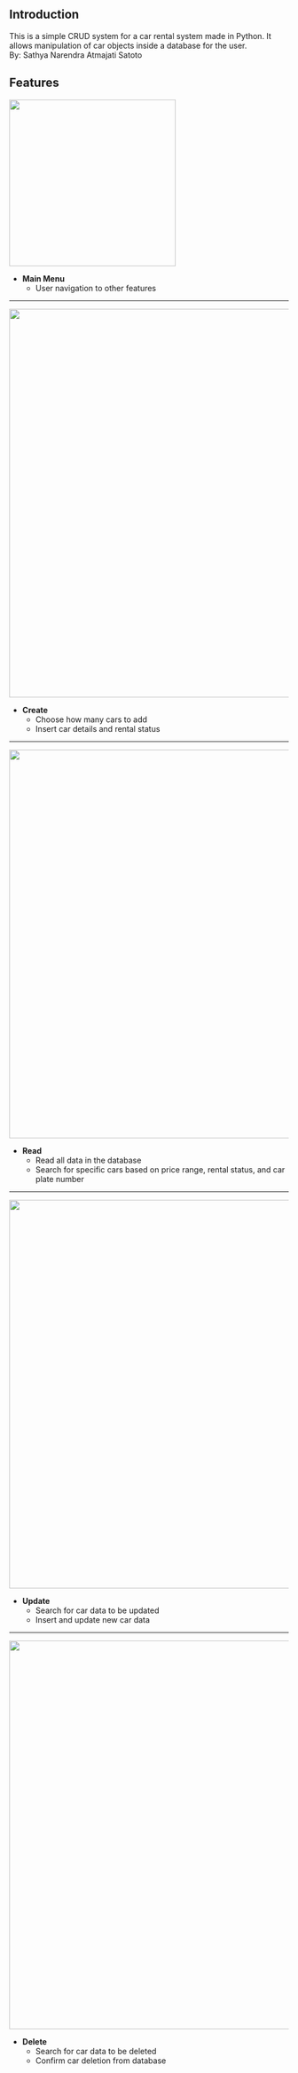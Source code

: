 ## Introduction

This is a simple CRUD system for a car rental system made in Python. It allows manipulation of car objects inside a database for the user.\
By: Sathya Narendra Atmajati Satoto

## Features
<img src="https://github.com/user-attachments/assets/bea33334-8f98-4bee-87a9-4bb013fa0e1e" width="300"/>

* **Main Menu**
  * User navigation to other features
  
---------------------------------------------------------------------------------------------------------
<img src="https://github.com/user-attachments/assets/25581f8d-1288-4f98-b433-db929e54c54f" width="700"/>

* **Create**
  * Choose how many cars to add
  * Insert car details and rental status

---------------------------------------------------------------------------------------------------------
<img src="https://github.com/user-attachments/assets/b9c5a0a2-0b26-431f-8841-c50795889db1" width="700"/>

* **Read**
  * Read all data in the database
  * Search for specific cars based on price range, rental status, and car plate number

---------------------------------------------------------------------------------------------------------
<img src="https://github.com/user-attachments/assets/229bef61-ad69-4da2-9cb0-50699e867c82" width="700"/>

* **Update**
  * Search for car data to be updated
  * Insert and update new car data

---------------------------------------------------------------------------------------------------------
<img src="https://github.com/user-attachments/assets/5d975854-f19d-4c0d-8abd-08786444d8ef" width="700"/>

* **Delete**
  * Search for car data to be deleted
  * Confirm car deletion from database
